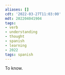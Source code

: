 ```yaml
---
aliases: []
cdt: '2022-03-27T11:03:00'
mdt: 202204041904
tags:
- verb
- understanding
- thought
- spanish
- learning
- 2022
tags: spanish
---
```


To know.